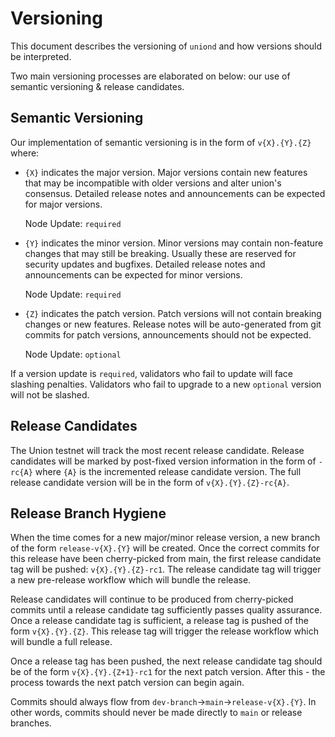 # Versioning

This document describes the versioning of `uniond` and how versions should be interpreted.

Two main versioning processes are elaborated on below: our use of semantic versioning & release candidates.

## Semantic Versioning

Our implementation of semantic versioning is in the form of `v{X}.{Y}.{Z}` where:

* `{X}` indicates the major version. Major versions contain new features that may be incompatible with older versions and alter union's consensus. Detailed release notes and announcements can be expected for major versions.

  Node Update: `required`

* `{Y}` indicates the minor version. Minor versions may contain non-feature changes that may still be breaking. Usually these are reserved for security updates and bugfixes. Detailed release notes and announcements can be expected for minor versions.

  Node Update: `required`

* `{Z}` indicates the patch version. Patch versions will not contain breaking changes or new features. Release notes will be auto-generated from git commits for patch versions, announcements should not be expected.

  Node Update: `optional`

If a version update is `required`, validators who fail to update will face slashing penalties. Validators who fail to upgrade to a new `optional` version will not be slashed.

## Release Candidates

The Union testnet will track the most recent release candidate. Release candidates will be marked by post-fixed version information in the form of `-rc{A}` where `{A}` is the incremented release candidate version. The full release candidate version will be in the form of `v{X}.{Y}.{Z}-rc{A}`.

## Release Branch Hygiene

When the time comes for a new major/minor release version, a new branch of the form `release-v{X}.{Y}` will be created. Once the correct commits for this release have been cherry-picked from main, the first release candidate tag will be pushed: `v{X}.{Y}.{Z}-rc1`. The release candidate tag will trigger a new pre-release workflow which will bundle the release.

Release candidates will continue to be produced from cherry-picked commits until a release candidate tag sufficiently passes quality assurance. Once a release candidate tag is sufficient, a release tag is pushed of the form `v{X}.{Y}.{Z}`. This release tag will trigger the release workflow which will bundle a full release.

Once a release tag has been pushed, the next release candidate tag should be of the form `v{X}.{Y}.{Z+1}-rc1` for the next patch version. After this - the process towards the next patch version can begin again.

Commits should always flow from `dev-branch`→`main`→`release-v{X}.{Y}`. In other words, commits should never be made directly to `main` or release branches.
